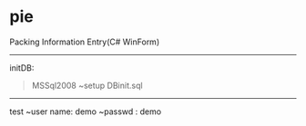 pie
===

Packing Information Entry(C# WinForm)
***
initDB:

> MSSql2008
~setup DBinit.sql

***
test
~user name: demo
~passwd	: demo
